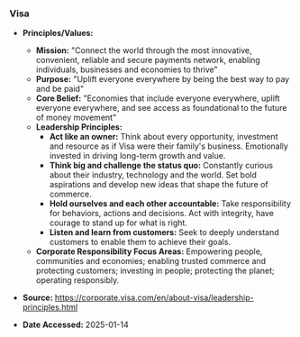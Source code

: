 ### Visa

- **Principles/Values:**
  - **Mission:** "Connect the world through the most innovative, convenient, reliable and secure payments network, enabling individuals, businesses and economies to thrive"
  - **Purpose:** "Uplift everyone everywhere by being the best way to pay and be paid"
  - **Core Belief:** "Economies that include everyone everywhere, uplift everyone everywhere, and see access as foundational to the future of money movement"
  - **Leadership Principles:**
    - **Act like an owner:** Think about every opportunity, investment and resource as if Visa were their family's business. Emotionally invested in driving long-term growth and value.
    - **Think big and challenge the status quo:** Constantly curious about their industry, technology and the world. Set bold aspirations and develop new ideas that shape the future of commerce.
    - **Hold ourselves and each other accountable:** Take responsibility for behaviors, actions and decisions. Act with integrity, have courage to stand up for what is right.
    - **Listen and learn from customers:** Seek to deeply understand customers to enable them to achieve their goals.
  - **Corporate Responsibility Focus Areas:** Empowering people, communities and economies; enabling trusted commerce and protecting customers; investing in people; protecting the planet; operating responsibly.

- **Source:** https://corporate.visa.com/en/about-visa/leadership-principles.html
- **Date Accessed:** 2025-01-14